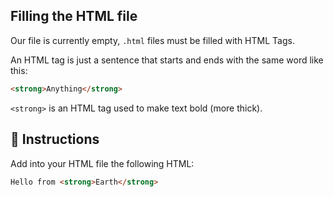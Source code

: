 ## Filling the HTML file

Our file is currently empty, `.html` files must be filled with HTML Tags.

An HTML tag is just a sentence that starts and ends with the same word like this:

```html
<strong>Anything</strong>
```

`<strong>` is an HTML tag used to make text bold (more thick).

## 📝 Instructions 

Add into your HTML file the following HTML:

```html
Hello from <strong>Earth</strong>
```